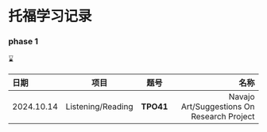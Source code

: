 # 托福学习记录

### phase 1
:hourglass:

| 日期         | 项目 | 题号  | 名称 |
|:------------|:----:|:------:|-----:|
| 2024.10.14  | Listening/Reading  | **TPO41** |Navajo Art/Suggestions On Research Project| 